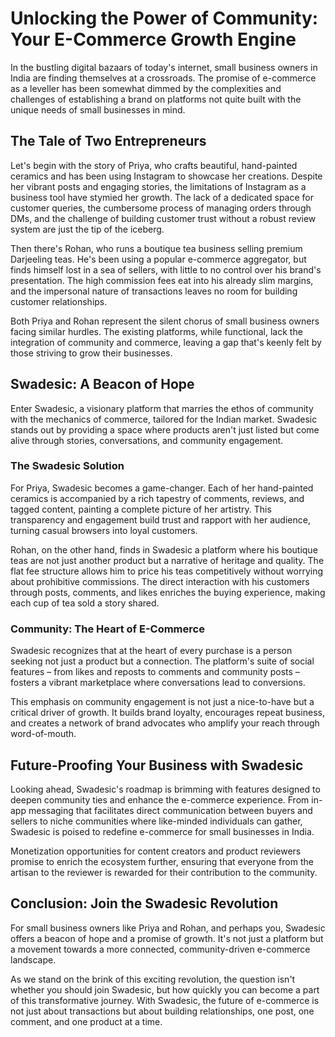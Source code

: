 # Unlocking the Power of Community: Your E-Commerce Growth Engine

In the bustling digital bazaars of today's internet, small business owners in India are finding themselves at a crossroads. The promise of e-commerce as a leveller has been somewhat dimmed by the complexities and challenges of establishing a brand on platforms not quite built with the unique needs of small businesses in mind.

## The Tale of Two Entrepreneurs

Let's begin with the story of Priya, who crafts beautiful, hand-painted ceramics and has been using Instagram to showcase her creations. Despite her vibrant posts and engaging stories, the limitations of Instagram as a business tool have stymied her growth. The lack of a dedicated space for customer queries, the cumbersome process of managing orders through DMs, and the challenge of building customer trust without a robust review system are just the tip of the iceberg.

Then there's Rohan, who runs a boutique tea business selling premium Darjeeling teas. He's been using a popular e-commerce aggregator, but finds himself lost in a sea of sellers, with little to no control over his brand's presentation. The high commission fees eat into his already slim margins, and the impersonal nature of transactions leaves no room for building customer relationships.

Both Priya and Rohan represent the silent chorus of small business owners facing similar hurdles. The existing platforms, while functional, lack the integration of community and commerce, leaving a gap that's keenly felt by those striving to grow their businesses.

## Swadesic: A Beacon of Hope

Enter Swadesic, a visionary platform that marries the ethos of community with the mechanics of commerce, tailored for the Indian market. Swadesic stands out by providing a space where products aren't just listed but come alive through stories, conversations, and community engagement.

### The Swadesic Solution

For Priya, Swadesic becomes a game-changer. Each of her hand-painted ceramics is accompanied by a rich tapestry of comments, reviews, and tagged content, painting a complete picture of her artistry. This transparency and engagement build trust and rapport with her audience, turning casual browsers into loyal customers.

Rohan, on the other hand, finds in Swadesic a platform where his boutique teas are not just another product but a narrative of heritage and quality. The flat fee structure allows him to price his teas competitively without worrying about prohibitive commissions. The direct interaction with his customers through posts, comments, and likes enriches the buying experience, making each cup of tea sold a story shared.

### Community: The Heart of E-Commerce

Swadesic recognizes that at the heart of every purchase is a person seeking not just a product but a connection. The platform's suite of social features – from likes and reposts to comments and community posts – fosters a vibrant marketplace where conversations lead to conversions.

This emphasis on community engagement is not just a nice-to-have but a critical driver of growth. It builds brand loyalty, encourages repeat business, and creates a network of brand advocates who amplify your reach through word-of-mouth.

## Future-Proofing Your Business with Swadesic

Looking ahead, Swadesic's roadmap is brimming with features designed to deepen community ties and enhance the e-commerce experience. From in-app messaging that facilitates direct communication between buyers and sellers to niche communities where like-minded individuals can gather, Swadesic is poised to redefine e-commerce for small businesses in India.

Monetization opportunities for content creators and product reviewers promise to enrich the ecosystem further, ensuring that everyone from the artisan to the reviewer is rewarded for their contribution to the community.

## Conclusion: Join the Swadesic Revolution

For small business owners like Priya and Rohan, and perhaps you, Swadesic offers a beacon of hope and a promise of growth. It's not just a platform but a movement towards a more connected, community-driven e-commerce landscape.

As we stand on the brink of this exciting revolution, the question isn't whether you should join Swadesic, but how quickly you can become a part of this transformative journey. With Swadesic, the future of e-commerce is not just about transactions but about building relationships, one post, one comment, and one product at a time.
